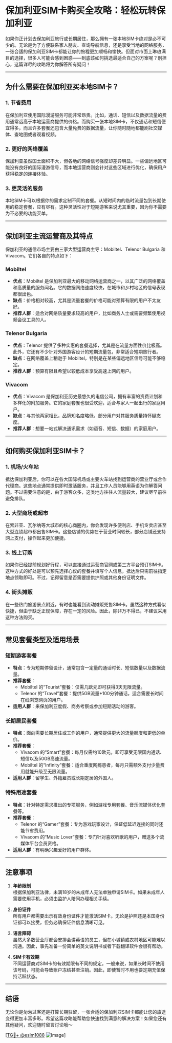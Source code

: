 # 保加利亚SIM卡购买全攻略：轻松玩转保加利亚

如果你正计划去保加利亚旅行或长期居住，那么拥有一张本地SIM卡绝对是必不可少的。无论是为了方便联系家人朋友、查询导航信息，还是享受当地的网络服务，一张合适的保加利亚SIM卡都能让你的旅程更加顺畅和愉快。但面对市面上琳琅满目的选择，很多人可能会感到困惑——到底该如何挑选最适合自己的方案呢？别担心，这篇详尽的攻略将为你解答所有疑问！

---

## 为什么需要在保加利亚买本地SIM卡？

### 1. **节省费用**
   在保加利亚使用国际漫游服务可能非常昂贵。比如，通话、短信以及数据流量的费用通常远高于本地运营商提供的价格。而购买一张本地SIM卡，不仅通话和短信便宜得多，而且许多套餐还包含大量免费的数据流量，让你随时随地都能刷社交媒体、查地图或者观看视频。

### 2. **更好的网络覆盖**
   保加利亚虽然国土面积不大，但各地的网络信号强度却差异明显。一些偏远地区可能没有良好的国际漫游信号，而本地运营商则会针对这些区域进行优化，确保用户获得稳定的连接体验。

### 3. **更灵活的服务**
   本地SIM卡可以根据你的需求定制不同的套餐。从短时间内的临时流量包到长期使用的稳定套餐，应有尽有。这种灵活性对于短期游客来说尤其重要，因为你不需要为不必要的功能买单。

---

## 保加利亚主流运营商及其特点

保加利亚的通信市场主要由三家大型运营商主导：Mobiltel、Telenor Bulgaria 和 Vivacom。它们各自的特点如下：

### Mobiltel
   - **优点**：Mobiltel 是保加利亚最大的移动网络运营商之一，以其广泛的网络覆盖和高质量的服务闻名。它的数据网络速度较快，在城市和乡村地区的信号表现都很出色。
   - **缺点**：价格相对较高，尤其是流量套餐的价格可能对预算有限的用户不太友好。
   - **推荐人群**：适合对网络质量要求较高的用户，比如商务人士或需要频繁使用视频会议工具的人。

### Telenor Bulgaria
   - **优点**：Telenor 提供了多种实惠的套餐选择，尤其是在流量方面性价比极高。此外，它还有不少针对外国游客设计的短期流量包，非常适合短期旅行者。
   - **缺点**：在网络覆盖上稍逊于 Mobiltel，特别是在某些偏远地区信号可能不够稳定。
   - **推荐人群**：预算有限且希望以较低成本享受高速上网的用户。

### Vivacom
   - **优点**：Vivacom 是保加利亚历史最悠久的电信公司，拥有丰富的资费计划和多样化的附加服务。它的家庭套餐也很受欢迎，适合与家人一起出行的家庭用户。
   - **缺点**：与其他两家相比，品牌知名度略低，部分用户对其服务质量持怀疑态度。
   - **推荐人群**：想要一站式解决通讯需求（如语音、短信、数据）的家庭用户。

---

## 如何购买保加利亚SIM卡？

### 1. **机场/火车站**
   抵达保加利亚后，你可以在各大国际机场或主要火车站找到运营商的营业厅或合作代理商。这些地点通常提供即时激活服务，并且工作人员能够用英语为你解答问题。不过需要注意的是，由于游客众多，这类地方往往人流量较大，建议尽早前往避免排队。

### 2. **大型商场或超市**
   在索非亚、瓦尔纳等大城市的核心商圈内，你会发现许多便利店、手机专卖店甚至大型连锁超市都出售SIM卡。这些店铺的优势在于营业时间较长，部分店铺还支持网上支付，操作起来更加便捷。

### 3. **线上订购**
   如果你已经提前规划好行程，可以直接通过运营商官网或第三方平台预订SIM卡。这种方式的好处是可以预先选择心仪的套餐并填写个人信息，抵达后只需前往指定地点领取即可。不过，记得留意是否需要提供护照或其他身份证明文件。

### 4. **街头摊贩**
   在一些热门旅游景点附近，有时也能看到流动摊贩兜售SIM卡。虽然这种方式看似快捷，但由于缺乏正规保障，存在一定的风险。因此，除非万不得已，不建议采用这种方法购买。

---

## 常见套餐类型及适用场景

### 短期游客套餐
   - **特点**：专为短期停留设计，通常包含一定量的通话时长、短信数量以及数据流量。
   - **推荐套餐**：
     - Mobiltel 的“Tourist”套餐：仅需几欧元即可获得3天无限流量。
     - Telenor 的“Travel”套餐：提供5GB流量+100分钟通话，适合需要长时间在线浏览网页的用户。
   - **适用人群**：来保加利亚度假、商务考察或参加短期活动的游客。

### 长期居民套餐
   - **特点**：面向需要长期居住或工作的用户，通常提供更大的流量额度和更低的单价。
   - **推荐套餐**：
     - Vivacom 的“Smart”套餐：每月仅需约10欧元，即可享受无限国内通话、短信以及50GB高速流量。
     - Mobiltel 的“Infinity”套餐：适合重度网瘾患者，每月只需额外支付少量费用就能升级至无限流量。
   - **适用人群**：留学生、外籍雇员或长期定居的外国人。

### 特殊用途套餐
   - **特点**：针对特定需求推出的专项服务，例如游戏专用套餐、音乐流媒体优化套餐等。
   - **推荐套餐**：
     - Telenor 的“Gamer”套餐：专为游戏玩家设计，保证低延迟连接的同时还能节省费用。
     - Vivacom 的“Music Lover”套餐：专门针对喜欢听歌的用户，赠送多个流媒体平台会员资格。
   - **适用人群**：有明确兴趣爱好的用户群体。

---

## 注意事项

1. **年龄限制**  
   根据保加利亚法律，未满18岁的未成年人无法单独申请SIM卡。如果未成年人需要使用手机，必须由监护人陪同办理相关手续。

2. **身份证件**  
   所有用户都需要出示有效身份证件才能激活SIM卡。无论是护照还是本国身份证都可以接受，但务必确保证件信息清晰可见。

3. **语言障碍**  
   虽然大多数营业厅都会安排会讲英语的员工，但在小城镇或农村地区可能难以沟通。因此，事先准备一份简单的英文说明书或者下载翻译软件会很有帮助。

4. **SIM卡有效期**  
   不同运营商对SIM卡的有效期限有不同的规定。一般来说，如果长时间不使用该号码，可能会导致账户冻结甚至注销。因此，即使暂时不用也要定期充值保持活跃状态。

---

## 结语

无论你是匆匆过客还是打算长期驻留，一张合适的保加利亚SIM卡都能让您的旅途变得更加丰富多彩。希望这篇攻略能帮助您快速找到满意的解决方案！如果您还有其他疑问，欢迎随时留言讨论哦～

[[TG💪+ @esim1088](https://t.me/s/esim1088) ![Image](https://i.postimg.cc/4NQfJmqS/Snipaste-2025-05-13-00-14-12.png)]